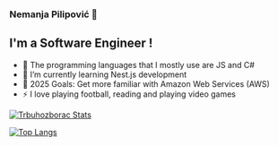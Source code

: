 ### Nemanja Pilipović 👋
## I'm a Software Engineer !
- 🔭 The programming languages that I mostly use are JS and C#
- 🌱 I’m currently learning Nest.js development
- 🥅 2025 Goals: Get more familiar with Amazon Web Services (AWS)
- ⚡ I love playing football, reading and playing video games
 
<p>
  <a href="https://github.com/Trbuhozborac" class="rich-diff-level-one">
    <img src="https://github-readme-stats.vercel.app/api?username=trbuhozborac&title_color=333&text_color=777" alt="Trbuhozborac Stats" >
  </a>
</p>

[![Top Langs](https://github-readme-stats.vercel.app/api/top-langs/?username=Trbuhozborac)](https://github.com/Trbuhozborac/)


